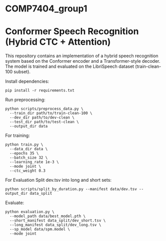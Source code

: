 # COMP7404_group1

# Conformer Speech Recognition (Hybrid CTC + Attention)

This repository contains an implementation of a hybrid speech recognition system based on the Conformer encoder and a Transformer-style decoder. The model is trained and evaluated on the LibriSpeech dataset (train-clean-100 subset).

Install dependencies:
```
pip install -r requirements.txt
```



Run preprocessing:

```
python scripts/preprocess_data.py \
  --train_dir path/to/train-clean-100 \
  --dev_dir path/to/dev-clean \
  --test_dir path/to/test-clean \
  --output_dir data
```

For training:
```
python train.py \
  --data_dir data \
  --epochs 35 \
  --batch_size 32 \
  --learning_rate 1e-3 \
  --mode joint \
  --ctc_weight 0.3
```
For Evaluation
Split dev.tsv into long and short sets:
```
python scripts/split_by_duration.py --manifest data/dev.tsv --output_dir data_split
```

Evaluate:
```
python evaluation.py \
  --model_path data/best_model.pth \
  --short_manifest data_split/dev_short.tsv \
  --long_manifest data_split/dev_long.tsv \
  --sp_model data/spm.model \
  --mode joint
```




